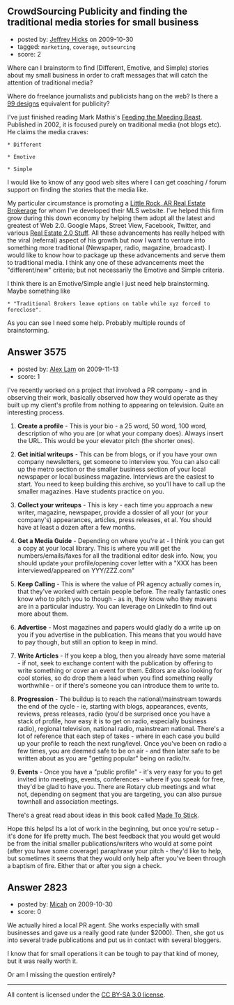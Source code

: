 ## CrowdSourcing Publicity and finding the traditional media stories for small business

- posted by: [Jeffrey Hicks](https://stackexchange.com/users/-1/1090-jeffrey-hicks) on 2009-10-30
- tagged: `marketing`, `coverage`, `outsourcing`
- score: 2

Where can I brainstorm to find (Different, Emotive, and Simple) stories about my small business in order to craft messages that will catch the attention of traditional media?

Where do freelance journalists and publicists hang on the web?  Is there a [99 designs](http://99designs.com) equivalent for publicity?

I've just finished reading Mark Mathis's [Feeding the Meeding Beast](http://www.amazon.com/Feeding-Media-Beast-Recipe-Publicity/dp/1557532478).  Published in 2002, it is focused purely on traditional media (not blogs etc).  He claims the media craves:

    * Different

    * Emotive

    * Simple

I would like to know of any good web sites where I can get coaching / forum support on finding the stories that the media like.

My particular circumstance is promoting a [Little Rock, AR Real Estate Brokerage](http://pulaskiheightsrealty.com)  for whom I've developed their MLS website.  I've helped this firm grow during this down economy by helping them adopt all the latest and greatest of Web 2.0.  Google Maps, Street View, Facebook, Twitter, and various [Real Estate 2.0 Stuff](http://www.1000wattconsulting.com/real-estate-mind-map).  All these advancements has really helped with the viral (referral) aspect of his growth but now I want to venture into something more traditional (Newspaper, radio, magazine, broadcast).  I would like to know how to package up these advancements and serve them to traditional media.  I think any one of these advancements meet the "different/new" criteria; but not necessarily the Emotive and Simple criteria.

I think there is an Emotive/Simple angle I just need help brainstorming.  Maybe something like

    * "Traditional Brokers leave options on table while xyz forced to foreclose". 

As you can see I need some help.  Probably multiple rounds of brainstorming.


## Answer 3575

- posted by: [Alex Lam](https://stackexchange.com/users/-1/1281-alex-lam) on 2009-11-13
- score: 1

<p>I've recently worked on a project that involved a PR company - and in observing their work, basically observed how they would operate as they built up my client's profile from nothing to appearing on television. Quite an interesting process.</p>

<ol>
<li><p><strong>Create a profile</strong> - This is your bio - a 25 word, 50 word, 100 word, description of who you are (or what your company does). Always insert the URL. This would be your elevator pitch (the shorter ones).</p></li>
<li><p><strong>Get initial writeups</strong> - This can be from blogs, or if you have your own company newsletters, get someone to interview you. You can also call up the metro section or the smaller business section of your local newspaper or local business magazine. Interviews are the easiest to start. You need to keep building this archive, so you'll have to call up the smaller magazines. Have students practice on you.</p></li>
<li><p><strong>Collect your writeups</strong> - This is key - each time you approach a new writer, magazine, newspaper, provide a dossier of all your (or your company's) appearances, articles, press releases, et al. You should have at least a dozen after a few months.</p></li>
<li><p><strong>Get a Media Guide</strong> - Depending on where you're at - I think you can get a copy at your local library. This is where you will get the numbers/emails/faxes for all the traditional editor desk info. Now, you should update your profile/opening cover letter with a "XXX has been interviewed/appeared on YYY/ZZZ.com" </p></li>
<li><p><strong>Keep Calling</strong> - This is where the value of PR agency actually comes in, that they've worked with certain people before. The really fantastic ones know who to pitch you to though - as in, they know who they mavens are in a particular industry. You can leverage on LinkedIn to find out more about them.</p></li>
<li><p><strong>Advertise</strong> - Most magazines and papers would gladly do a write up on you if you advertise in the publication. This means that you would have to pay though, but still an option to keep in mind.</p></li>
<li><p><strong>Write Articles</strong> - If you keep a blog, then you already have some material - if not, seek to exchange content with the publication by offering to write something or cover an event for them. Editors are also looking for cool stories, so do drop them a lead when you find something really worthwhile - or if there's someone you can introduce them to write to.</p></li>
<li><p><strong>Progression</strong> - The buildup is to reach the national/mainstream towards the end of the cycle - ie, starting with blogs, appearances, events, reviews, press releases, radio (you'd be surprised once you have a stack of profile, how easy it is to get on radio, especially business radio), regional television, national radio, mainstream national. There's a lot of reference that each step of takes - where in each case you build up your profile to reach the next rung/level. Once you've been on radio a few times, you are deemed safe to be on air - and then later safe to be written about as you are "getting popular" being on radio/tv. </p></li>
<li><p><strong>Events</strong> - Once you have a "public profile" - it's very easy for you to get invited into meetings, events, conferences - where if you speak for free, they'd be glad to have you. There are Rotary club meetings and what not, depending on segment that you are targeting, you can also pursue townhall and association meetings. </p></li>
</ol>

<p>There's a great read about ideas in this book called <a href="http://www.madetostick.com/" rel="nofollow">Made To Stick</a>. </p>

<p>Hope this helps! Its a lot of work in the beginning, but once you're setup - it's done for life pretty much. The best feedback that you would get would be from the initial smaller publications/writers who would at some point (after you have some coverage) paraphrase your pitch - they'd like to help, but sometimes it seems that they would only help after you've been through a baptism of fire. Either that or after you sign a check.</p>



## Answer 2823

- posted by: [Micah](https://stackexchange.com/users/-1/284-micah) on 2009-10-30
- score: 0

We actually hired a local PR agent.  She works especially with small businesses and gave us a really good rate (under $2000).  Then, she got us into several trade publications and put us in contact with several bloggers.

I know that for small operations it can be tough to pay that kind of money, but it was really worth it.

Or am I missing the question entirely?



---

All content is licensed under the [CC BY-SA 3.0 license](https://creativecommons.org/licenses/by-sa/3.0/).
